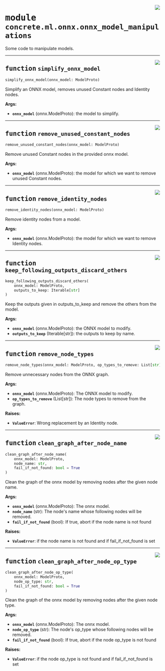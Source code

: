<!-- markdownlint-disable -->

<a href="https://github.com/zama-ai/concrete-ml/tree/release/0.6.x/src/concrete/ml/onnx/onnx_model_manipulations.py#L0"><img align="right" style="float:right;" src="https://img.shields.io/badge/-source-cccccc?style=flat-square"></a>

# <kbd>module</kbd> `concrete.ml.onnx.onnx_model_manipulations`

Some code to manipulate models.

______________________________________________________________________

<a href="https://github.com/zama-ai/concrete-ml/tree/release/0.6.x/src/concrete/ml/onnx/onnx_model_manipulations.py#L11"><img align="right" style="float:right;" src="https://img.shields.io/badge/-source-cccccc?style=flat-square"></a>

## <kbd>function</kbd> `simplify_onnx_model`

```python
simplify_onnx_model(onnx_model: ModelProto)
```

Simplify an ONNX model, removes unused Constant nodes and Identity nodes.

**Args:**

- <b>`onnx_model`</b> (onnx.ModelProto):  the model to simplify.

______________________________________________________________________

<a href="https://github.com/zama-ai/concrete-ml/tree/release/0.6.x/src/concrete/ml/onnx/onnx_model_manipulations.py#L21"><img align="right" style="float:right;" src="https://img.shields.io/badge/-source-cccccc?style=flat-square"></a>

## <kbd>function</kbd> `remove_unused_constant_nodes`

```python
remove_unused_constant_nodes(onnx_model: ModelProto)
```

Remove unused Constant nodes in the provided onnx model.

**Args:**

- <b>`onnx_model`</b> (onnx.ModelProto):  the model for which we want to remove unused Constant nodes.

______________________________________________________________________

<a href="https://github.com/zama-ai/concrete-ml/tree/release/0.6.x/src/concrete/ml/onnx/onnx_model_manipulations.py#L53"><img align="right" style="float:right;" src="https://img.shields.io/badge/-source-cccccc?style=flat-square"></a>

## <kbd>function</kbd> `remove_identity_nodes`

```python
remove_identity_nodes(onnx_model: ModelProto)
```

Remove identity nodes from a model.

**Args:**

- <b>`onnx_model`</b> (onnx.ModelProto):  the model for which we want to remove Identity nodes.

______________________________________________________________________

<a href="https://github.com/zama-ai/concrete-ml/tree/release/0.6.x/src/concrete/ml/onnx/onnx_model_manipulations.py#L83"><img align="right" style="float:right;" src="https://img.shields.io/badge/-source-cccccc?style=flat-square"></a>

## <kbd>function</kbd> `keep_following_outputs_discard_others`

```python
keep_following_outputs_discard_others(
    onnx_model: ModelProto,
    outputs_to_keep: Iterable[str]
)
```

Keep the outputs given in outputs_to_keep and remove the others from the model.

**Args:**

- <b>`onnx_model`</b> (onnx.ModelProto):  the ONNX model to modify.
- <b>`outputs_to_keep`</b> (Iterable\[str\]):  the outputs to keep by name.

______________________________________________________________________

<a href="https://github.com/zama-ai/concrete-ml/tree/release/0.6.x/src/concrete/ml/onnx/onnx_model_manipulations.py#L114"><img align="right" style="float:right;" src="https://img.shields.io/badge/-source-cccccc?style=flat-square"></a>

## <kbd>function</kbd> `remove_node_types`

```python
remove_node_types(onnx_model: ModelProto, op_types_to_remove: List[str])
```

Remove unnecessary nodes from the ONNX graph.

**Args:**

- <b>`onnx_model`</b> (onnx.ModelProto):  The ONNX model to modify.
- <b>`op_types_to_remove`</b> (List\[str\]):  The node types to remove from the graph.

**Raises:**

- <b>`ValueError`</b>:  Wrong replacement by an Identity node.

______________________________________________________________________

<a href="https://github.com/zama-ai/concrete-ml/tree/release/0.6.x/src/concrete/ml/onnx/onnx_model_manipulations.py#L168"><img align="right" style="float:right;" src="https://img.shields.io/badge/-source-cccccc?style=flat-square"></a>

## <kbd>function</kbd> `clean_graph_after_node_name`

```python
clean_graph_after_node_name(
    onnx_model: ModelProto,
    node_name: str,
    fail_if_not_found: bool = True
)
```

Clean the graph of the onnx model by removing nodes after the given node name.

**Args:**

- <b>`onnx_model`</b> (onnx.ModelProto):  The onnx model.
- <b>`node_name`</b> (str):  The node's name whose following nodes will be removed.
- <b>`fail_if_not_found`</b> (bool):  If true, abort if the node name is not found

**Raises:**

- <b>`ValueError`</b>:  if the node name is not found and if fail_if_not_found is set

______________________________________________________________________

<a href="https://github.com/zama-ai/concrete-ml/tree/release/0.6.x/src/concrete/ml/onnx/onnx_model_manipulations.py#L214"><img align="right" style="float:right;" src="https://img.shields.io/badge/-source-cccccc?style=flat-square"></a>

## <kbd>function</kbd> `clean_graph_after_node_op_type`

```python
clean_graph_after_node_op_type(
    onnx_model: ModelProto,
    node_op_type: str,
    fail_if_not_found: bool = True
)
```

Clean the graph of the onnx model by removing nodes after the given node type.

**Args:**

- <b>`onnx_model`</b> (onnx.ModelProto):  The onnx model.
- <b>`node_op_type`</b> (str):  The node's op_type whose following nodes will be removed.
- <b>`fail_if_not_found`</b> (bool):  If true, abort if the node op_type is not found

**Raises:**

- <b>`ValueError`</b>:  if the node op_type is not found and if fail_if_not_found is set
